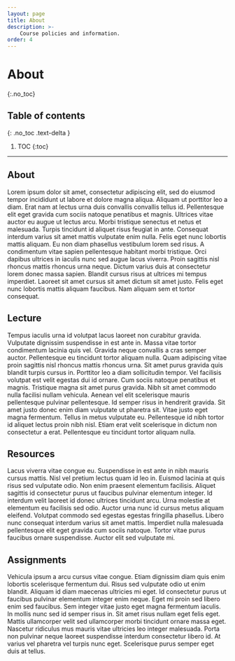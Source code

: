 ```yaml
---
layout: page
title: About
description: >-
    Course policies and information.
order: 4
---
```


# About
{:.no_toc}

## Table of contents
{: .no_toc .text-delta }

1. TOC
{:toc}

---

## About

Lorem ipsum dolor sit amet, consectetur adipiscing elit, sed do eiusmod tempor incididunt ut labore et dolore magna aliqua. Aliquam ut porttitor leo a diam. Erat nam at lectus urna duis convallis convallis tellus id. Pellentesque elit eget gravida cum sociis natoque penatibus et magnis. Ultrices vitae auctor eu augue ut lectus arcu. Morbi tristique senectus et netus et malesuada. Turpis tincidunt id aliquet risus feugiat in ante. Consequat interdum varius sit amet mattis vulputate enim nulla. Felis eget nunc lobortis mattis aliquam. Eu non diam phasellus vestibulum lorem sed risus. A condimentum vitae sapien pellentesque habitant morbi tristique. Orci dapibus ultrices in iaculis nunc sed augue lacus viverra. Proin sagittis nisl rhoncus mattis rhoncus urna neque. Dictum varius duis at consectetur lorem donec massa sapien. Blandit cursus risus at ultrices mi tempus imperdiet. Laoreet sit amet cursus sit amet dictum sit amet justo. Felis eget nunc lobortis mattis aliquam faucibus. Nam aliquam sem et tortor consequat.

## Lecture

Tempus iaculis urna id volutpat lacus laoreet non curabitur gravida. Vulputate dignissim suspendisse in est ante in. Massa vitae tortor condimentum lacinia quis vel. Gravida neque convallis a cras semper auctor. Pellentesque eu tincidunt tortor aliquam nulla. Quam adipiscing vitae proin sagittis nisl rhoncus mattis rhoncus urna. Sit amet purus gravida quis blandit turpis cursus in. Porttitor leo a diam sollicitudin tempor. Vel facilisis volutpat est velit egestas dui id ornare. Cum sociis natoque penatibus et magnis. Tristique magna sit amet purus gravida. Nibh sit amet commodo nulla facilisi nullam vehicula. Aenean vel elit scelerisque mauris pellentesque pulvinar pellentesque. Id semper risus in hendrerit gravida. Sit amet justo donec enim diam vulputate ut pharetra sit. Vitae justo eget magna fermentum. Tellus in metus vulputate eu. Pellentesque id nibh tortor id aliquet lectus proin nibh nisl. Etiam erat velit scelerisque in dictum non consectetur a erat. Pellentesque eu tincidunt tortor aliquam nulla.

## Resources

Lacus viverra vitae congue eu. Suspendisse in est ante in nibh mauris cursus mattis. Nisl vel pretium lectus quam id leo in. Euismod lacinia at quis risus sed vulputate odio. Non enim praesent elementum facilisis. Aliquet sagittis id consectetur purus ut faucibus pulvinar elementum integer. Id interdum velit laoreet id donec ultrices tincidunt arcu. Urna molestie at elementum eu facilisis sed odio. Auctor urna nunc id cursus metus aliquam eleifend. Volutpat commodo sed egestas egestas fringilla phasellus. Libero nunc consequat interdum varius sit amet mattis. Imperdiet nulla malesuada pellentesque elit eget gravida cum sociis natoque. Tortor vitae purus faucibus ornare suspendisse. Auctor elit sed vulputate mi.

## Assignments

Vehicula ipsum a arcu cursus vitae congue. Etiam dignissim diam quis enim lobortis scelerisque fermentum dui. Risus sed vulputate odio ut enim blandit. Aliquam id diam maecenas ultricies mi eget. Id consectetur purus ut faucibus pulvinar elementum integer enim neque. Eget mi proin sed libero enim sed faucibus. Sem integer vitae justo eget magna fermentum iaculis. In mollis nunc sed id semper risus in. Sit amet risus nullam eget felis eget. Mattis ullamcorper velit sed ullamcorper morbi tincidunt ornare massa eget. Nascetur ridiculus mus mauris vitae ultricies leo integer malesuada. Porta non pulvinar neque laoreet suspendisse interdum consectetur libero id. At varius vel pharetra vel turpis nunc eget. Scelerisque purus semper eget duis at tellus.
